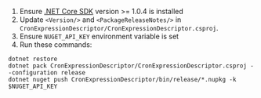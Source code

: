 
1. Ensure [.NET Core SDK](https://www.microsoft.com/net/download/core#/sdk) version >= 1.0.4 is installed
2. Update `<Version/>` and `<PackageReleaseNotes/>` in `CronExpressionDescriptor/CronExpressionDescriptor.csproj`.
3. Ensure `NUGET_API_KEY` environment variable is set
4. Run these commands:

```
dotnet restore
dotnet pack CronExpressionDescriptor/CronExpressionDescriptor.csproj --configuration release
dotnet nuget push CronExpressionDescriptor/bin/release/*.nupkg -k $NUGET_API_KEY
```
